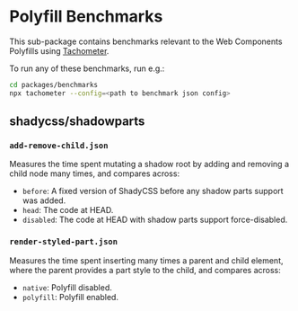 # Polyfill Benchmarks

This sub-package contains benchmarks relevant to the Web Components Polyfills
using [Tachometer](https://github.com/Polymer/tachometer).

To run any of these benchmarks, run e.g.:

```bash
cd packages/benchmarks
npx tachometer --config=<path to benchmark json config>
```

## shadycss/shadowparts

### `add-remove-child.json`

Measures the time spent mutating a shadow root by adding and removing a child
node many times, and compares across:

  - `before`: A fixed version of ShadyCSS before any shadow parts support was added.
  - `head`: The code at HEAD.
  - `disabled`: The code at HEAD with shadow parts support force-disabled.

### `render-styled-part.json`

Measures the time spent inserting many times a parent and child element, where
the parent provides a part style to the child, and compares across:

  - `native`: Polyfill disabled.
  - `polyfill`: Polyfill enabled.